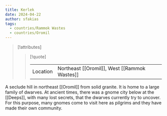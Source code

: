```yaml
---
title: Kerlek
date: 2024-04-22
author: sfakias
tags:
  - countries/Rammok Wastes
  - countries/Oromil
---
```

> [!attributes]
> 
> > [!quote]
> >
> > | | |
> > | --- | --- |
> > | Location | Northeast [[Oromil]], West [[Rammok Wastes]] |

A seclude hill in northeast [[Oromil]] from solid granite. It is home to a large family of dwarves. At ancient times, there was a gnome city below at the [[Deeps]], with many lost secrets, that the dwarves currently try to uncover. For this purpose, many gnomes come to visit here as pilgrims and they have made their own community.
